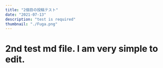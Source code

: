```yaml
---
title: "2個目の投稿テスト"
date: "2021-07-13"
description: "test is required"
thumbnail: "./Fuga.png"
---
```


# 2nd test md file. I am very simple to edit.